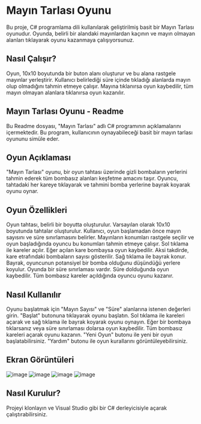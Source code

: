 # Mayın Tarlası Oyunu

Bu proje, C# programlama dili kullanılarak geliştirilmiş basit bir Mayın Tarlası oyunudur. Oyunda, belirli bir alandaki mayınlardan kaçının ve mayın olmayan alanları tıklayarak oyunu kazanmaya çalışıyorsunuz.

## Nasıl Çalışır?

Oyun, 10x10 boyutunda bir buton alanı oluşturur ve bu alana rastgele mayınlar yerleştirir. Kullanıcı belirlediği süre içinde tıkladığı alanlarda mayın olup olmadığını tahmin etmeye çalışır. Mayına tıklanırsa oyun kaybedilir, tüm mayın olmayan alanlara tıklanırsa oyun kazanılır.


## Mayın Tarlası Oyunu - Readme
Bu Readme dosyası, "Mayın Tarlası" adlı C# programının açıklamalarını içermektedir. Bu program, kullanıcının oynayabileceği basit bir mayın tarlası oyununu simüle eder.

## Oyun Açıklaması
"Mayın Tarlası" oyunu, bir oyun tahtası üzerinde gizli bombaların yerlerini tahmin ederek tüm bombasız alanları keşfetme amacını taşır. Oyuncu, tahtadaki her kareye tıklayarak ve tahmini bomba yerlerine bayrak koyarak oyunu oynar.

## Oyun Özellikleri
Oyun tahtası, belirli bir boyutta oluşturulur. Varsayılan olarak 10x10 boyutunda tahtalar oluşturulur.
Kullanıcı, oyun başlamadan önce mayın sayısını ve süre sınırlamasını belirler.
Mayınların konumları rastgele seçilir ve oyun başladığında oyuncu bu konumları tahmin etmeye çalışır.
Sol tıklama ile kareler açılır. Eğer açılan kare bombaysa oyun kaybedilir. Aksi takdirde, kare etrafındaki bombaların sayısı gösterilir.
Sağ tıklama ile bayrak konur. Bayrak, oyuncunun potansiyel bir bomba olduğunu düşündüğü yerlere koyulur.
Oyunda bir süre sınırlaması vardır. Süre dolduğunda oyun kaybedilir.
Tüm bombasız kareler açıldığında oyuncu oyunu kazanır.

## Nasıl Kullanılır
Oyunu başlatmak için "Mayın Sayısı" ve "Süre" alanlarına istenen değerleri girin.
"Başlat" butonuna tıklayarak oyunu başlatın.
Sol tıklama ile kareleri açarak ve sağ tıklama ile bayrak koyarak oyunu oynayın.
Eğer bir bombaya tıklarsanız veya süre sınırlaması dolarsa oyun kaybedilir.
Tüm bombasız kareleri açarak oyunu kazanın.
"Yeni Oyun" butonu ile yeni bir oyun başlatabilirsiniz.
"Yardım" butonu ile oyun kurallarını görüntüleyebilirsiniz.

## Ekran Görüntüleri
![image](https://github.com/burakozkaya/MayinTarlasi/assets/90522490/88e4fe57-41a6-43ae-b008-4d173039e122)
![image](https://github.com/burakozkaya/MayinTarlasi/assets/90522490/8f04e262-e9f0-4ca4-9509-1b40d5cbfcef)
![image](https://github.com/burakozkaya/MayinTarlasi/assets/90522490/28391ed1-8810-4d9c-85e4-b711e8c3d383)
![image](https://github.com/burakozkaya/MayinTarlasi/assets/90522490/51404863-dc4f-4e32-8d1e-c0edfd10762a)




## Nasıl Kurulur?

Projeyi klonlayın ve Visual Studio gibi bir C# derleyicisiyle açarak çalıştırabilirsiniz.
